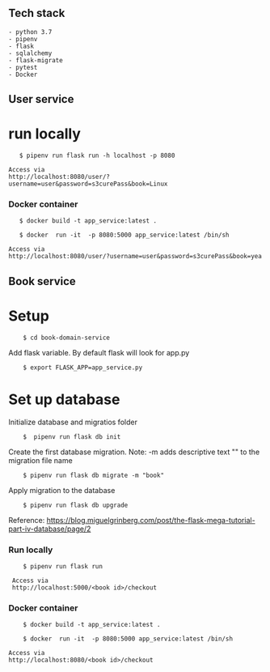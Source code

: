 ## Tech stack 

    - python 3.7
    - pipenv 
    - flask
    - sqlalchemy
    - flask-migrate
    - pytest
    - Docker

## User service

# run locally
```$ cd user-domain-service
   $ pipenv run flask run -h localhost -p 8080
```
    Access via 
    http://localhost:8080/user/?username=user&password=s3curePass&book=Linux


### Docker container 

```
   $ docker build -t app_service:latest .

   $ docker  run -it  -p 8080:5000 app_service:latest /bin/sh
```
    Access via
    http://localhost:8080/user/?username=user&password=s3curePass&book=yea

## Book service 

# Setup

``` 
    $ cd book-domain-service
```

Add flask variable. By default flask will look for app.py
```
    $ export FLASK_APP=app_service.py
```

# Set up database 

Initialize database and migratios folder
```
    $  pipenv run flask db init
```
Create the first database migration. 
Note: -m adds descriptive text "" to the migration file name
```
    $ pipenv run flask db migrate -m "book"
```
Apply migration to the database
```
    $ pipenv run flask db upgrade
```

Reference: https://blog.miguelgrinberg.com/post/the-flask-mega-tutorial-part-iv-database/page/2

### Run locally
```
    $ pipenv run flask run
```
     Access via
     http://localhost:5000/<book id>/checkout

### Docker container

```
    $ docker build -t app_service:latest .
    
    $ docker  run -it  -p 8080:5000 app_service:latest /bin/sh
```
    Access via
    http://localhost:8080/<book id>/checkout
